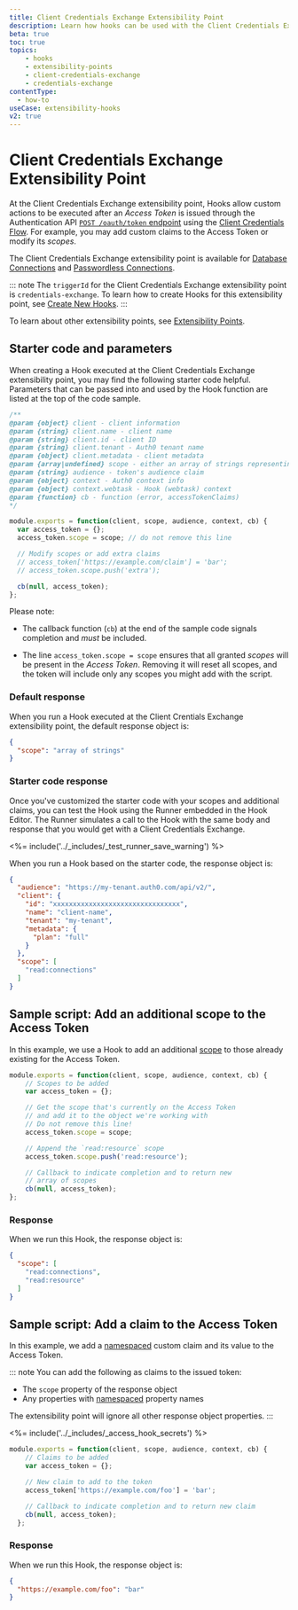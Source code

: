 ```yaml
---
title: Client Credentials Exchange Extensibility Point
description: Learn how hooks can be used with the Client Credentials Exchange extensibility point, which is available for database connections and passwordless connections.
beta: true
toc: true
topics:
    - hooks
    - extensibility-points
    - client-credentials-exchange
    - credentials-exchange
contentType:
  - how-to
useCase: extensibility-hooks
v2: true
---
```


# Client Credentials Exchange Extensibility Point

At the Client Credentials Exchange extensibility point, Hooks allow custom actions to be executed after an <dfn data-key="access-token">Access Token</dfn> is issued through the Authentication API [`POST /oauth/token` endpoint](/api/authentication#client-credentials-flow) using the [Client Credentials Flow](/flows/concepts/client-credentials). For example, you may add custom claims to the Access Token or modify its <dfn data-key="scope">scopes</dfn>.

The Client Credentials Exchange extensibility point is available for [Database Connections](/connections/database) and [Passwordless Connections](/connections/passwordless).

::: note
The `triggerId` for the Client Credentials Exchange extensibility point is `credentials-exchange`. To learn how to create Hooks for this extensibility point, see [Create New Hooks](/hooks/create).
:::

To learn about other extensibility points, see [Extensibility Points](/hooks/extensibility-points).

## Starter code and parameters

When creating a Hook executed at the Client Credentials Exchange extensibility point, you may find the following starter code helpful. Parameters that can be passed into and used by the Hook function are listed at the top of the code sample.

```js
/**
@param {object} client - client information
@param {string} client.name - client name
@param {string} client.id - client ID
@param {string} client.tenant - Auth0 tenant name
@param {object} client.metadata - client metadata
@param {array|undefined} scope - either an array of strings representing the token's scope claim, or undefined
@param {string} audience - token's audience claim
@param {object} context - Auth0 context info
@param {object} context.webtask - Hook (webtask) context
@param {function} cb - function (error, accessTokenClaims)
*/

module.exports = function(client, scope, audience, context, cb) {
  var access_token = {};
  access_token.scope = scope; // do not remove this line

  // Modify scopes or add extra claims
  // access_token['https://example.com/claim'] = 'bar';
  // access_token.scope.push('extra');

  cb(null, access_token);
};
```

Please note:

* The callback function (`cb`) at the end of the sample code signals completion and *must* be included.
- The line `access_token.scope = scope` ensures that all granted <dfn data-key="scope">scopes</dfn> will be present in the <dfn data-key="access-token">Access Token</dfn>. Removing it will reset all scopes, and the token will include only any scopes you might add with the script.

### Default response

When you run a Hook executed at the Client Crentials Exchange extensibility point, the default response object is:

```json
{
  "scope": "array of strings"
}
```

### Starter code response

Once you've customized the starter code with your scopes and additional claims, you can test the Hook using the Runner embedded in the Hook Editor. The Runner simulates a call to the Hook with the same body and response that you would get with a Client Credentials Exchange. 

<%= include('../_includes/_test_runner_save_warning') %>

When you run a Hook based on the starter code, the response object is:

```json
{
  "audience": "https://my-tenant.auth0.com/api/v2/",
  "client": {
    "id": "xxxxxxxxxxxxxxxxxxxxxxxxxxxxxxxx",
    "name": "client-name",
    "tenant": "my-tenant",
    "metadata": {
      "plan": "full"
    }
  },
  "scope": [
    "read:connections"
  ]
}
```

## Sample script: Add an additional scope to the Access Token

In this example, we use a Hook to add an additional [scope](/scopes) to those already existing for the Access Token.

```js
module.exports = function(client, scope, audience, context, cb) {
    // Scopes to be added
    var access_token = {};

    // Get the scope that's currently on the Access Token
    // and add it to the object we're working with
    // Do not remove this line!
    access_token.scope = scope;

    // Append the `read:resource` scope
    access_token.scope.push('read:resource');

    // Callback to indicate completion and to return new
    // array of scopes
    cb(null, access_token);
};
```

### Response

When we run this Hook, the response object is:

```json
{
  "scope": [
    "read:connections",
    "read:resource"
  ]
}
```

## Sample script: Add a claim to the Access Token

In this example, we add a [namespaced](/tokens/guides/create-namespaced-custom-claims) custom claim and its value to the Access Token.

::: note
You can add the following as claims to the issued token:

* The `scope` property of the response object
* Any properties with [namespaced](/tokens/concepts/claims-namespacing) property names

The extensibility point will ignore all other response object properties.
:::

<%= include('../_includes/_access_hook_secrets') %>

```js
module.exports = function(client, scope, audience, context, cb) {
    // Claims to be added
    var access_token = {};

    // New claim to add to the token
    access_token['https://example.com/foo'] = 'bar';

    // Callback to indicate completion and to return new claim
    cb(null, access_token);
  };
```

### Response

When we run this Hook, the response object is:

```json
{
  "https://example.com/foo": "bar"
}
```
